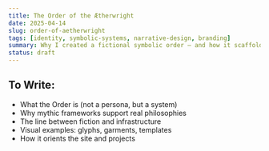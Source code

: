 ```yaml
---
title: The Order of the Ætherwright
date: 2025-04-14
slug: order-of-aetherwright
tags: [identity, symbolic-systems, narrative-design, branding]
summary: Why I created a fictional symbolic order — and how it scaffolds my real-world work.
status: draft
---
```


## To Write:
- What the Order is (not a persona, but a system)
- Why mythic frameworks support real philosophies
- The line between fiction and infrastructure
- Visual examples: glyphs, garments, templates
- How it orients the site and projects
